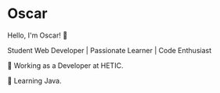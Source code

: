 # Oscar


Hello, I'm Oscar! 👋

Student Web Developer | Passionate Learner | Code Enthusiast

💼 Working as a Developer at HETIC.

🌱 Learning Java.
